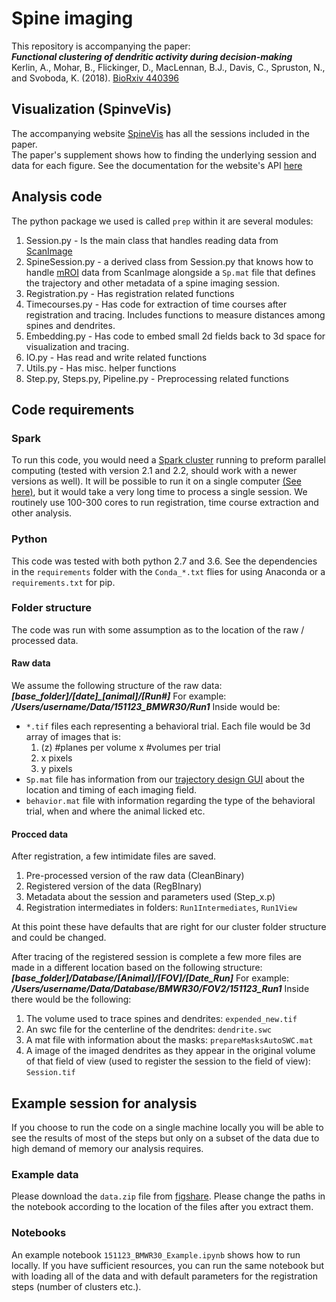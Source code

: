 ﻿# Spine imaging
This repository is accompanying the paper:  
***Functional clustering of dendritic activity during decision-making***   
Kerlin, A., Mohar, B., Flickinger, D., MacLennan, B.J., Davis, C., Spruston, N., and Svoboda, K. (2018). [BioRxiv 440396](https://www.biorxiv.org/content/early/2018/10/10/440396)

## Visualization (SpinveVis)
The accompanying website [SpineVis](spinevis.janelia.org) has all the sessions included in the paper.  
The paper's supplement shows how to finding the underlying session and data for each figure.
See the documentation for the website's API [here](https://github.com/boazmohar/spinevis/blob/master/docs/API.md)


## Analysis code
The python package we used is called `prep` within it are several modules:
1. Session.py - Is the main class that handles reading data from [ScanImage](https://vidriotechnologies.com/scanimage/) 
2. SpineSession.py - a derived class from Session.py that knows how to handle [mROI](http://scanimage.vidriotechnologies.com/display/SI2018/Multiple+Region+of+Interest+%28MROI%29+Imaging) data from ScanImage alongside a `Sp.mat` file that defines the trajectory and other metadata of a spine imaging session.
3. Registration.py - Has registration related functions
4. Timecourses.py - Has code for extraction of time courses after registration and tracing. Includes functions to measure distances among spines and dendrites.
5. Embedding.py - Has code to embed  small 2d fields back to 3d space for visualization and tracing.
6. IO.py - Has read and write related functions
7. Utils.py - Has misc. helper functions
8. Step.py, Steps.py, Pipeline.py - Preprocessing related functions

## Code requirements

### Spark
To run this code, you would need a [Spark cluster](https://spark.apache.org/) running to preform parallel computing (tested with version 2.1 and 2.2, should work with a newer versions as well). It will be possible to run it on a single computer [(See here)](https://spark.apache.org/docs/latest/spark-standalone.html), but it would take a very long time to process	 a single session. We routinely use 100-300 cores to run registration, time course extraction and other analysis.

### Python

This code was tested with both python 2.7 and 3.6. See the dependencies in the `requirements` folder with the `Conda_*.txt` flies for using Anaconda or a `requirements.txt` for pip.
### Folder structure
The code was run with some assumption as to the location of the raw / processed data.

#### Raw data
We assume the following structure of the raw data: ***[base_folder]/[date]_[animal]/[Run#]***
For example: ***/Users/username/Data/151123_BMWR30/Run1***
Inside would be:

 - `*.tif` files each representing a behavioral trial.
Each file would be 3d array of images that is:
	1. (z) #planes per volume x  #volumes per trial
	2. x pixels
	3. y pixels
 - `Sp.mat` file has information from our [trajectory design GUI](www.github.com) about the location and timing of each imaging field.
 - `behavior.mat` file with information regarding the type of the behavioral trial, when and where the animal licked etc.

#### Procced data
After registration, a few intimidate files are saved.
1. Pre-processed version of the raw data (CleanBinary)
2. Registered version of the data (RegBInary)
3. Metadata about the session and parameters used (Step_x.p)
4. Registration intermediates  in folders: `Run1Intermediates`, `Run1View`

At this point these have defaults that are right for our cluster folder structure and could be changed.

After tracing of the registered session is complete a few more files are made in a different location based on the following  structure:
***[base_folder]/Database/[Animal]/[FOV]/[Date_Run]***
For example: ***/Users/username/Data/Database/BMWR30/FOV2/151123_Run1***
Inside there would be the following:
1. The volume used to trace spines and dendrites: `expended_new.tif`
2. An swc file for the centerline of the dendrites: `dendrite.swc`
3. A mat file with information about the masks: `prepareMasksAutoSWC.mat`
4. A image of the imaged dendrites as they appear in the original volume of that field of view (used to register the session to the field of view): `Session.tif`

## Example session for analysis
If you choose to run the code on a single machine  locally you will be able to see the results of most of the steps but only on a subset of the data due to high demand of memory our analysis requires.

###  Example data
Please download the `data.zip` file from [figshare](https://figshare.com/s/3d6d65a09a3b3bd7af1e).
Please change the paths in the notebook according to the location of the files after you extract them.

### Notebooks
An example notebook `151123_BMWR30_Example.ipynb` shows how to run locally.
If you have sufficient resources, you can run the same notebook but with loading all of the data and with default parameters for the registration steps (number of clusters etc.).
 

 

